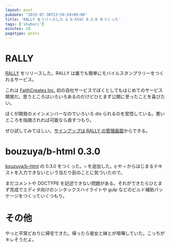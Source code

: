 ```yaml
---
layout: post
pubdate: "2015-07-30T23:59:59+09:00"
title: 'RALLY をリリースした & b-html 0.3.0 をつくった'
tags: ['shuburi']
minutes: 10
pagetype: posts
---
```

# RALLY

[RALLY](https://rallyapp.jp/) をリリースした。RALLY は誰でも簡単にモバイルスタンプラリーをつくれるサービス。

これは [FaithCreates Inc.](http://www.faithcreates.co.jp/) 初の自社サービスでぼくとしてもはじめてのサービス開発だ。思うところはいろいろあるのだけどひとまず公開に至ったことを喜びたい。

ぼくが開発のメインメンバーなのでいろいろ dis られるのを覚悟している。悪いところを指摘されれば可能なら直すつもり。

ぜひ試してみてほしい。[サインアップは RALLY の管理画面](https://admin.rallyapp.jp/#/signup)からできる。

# bouzuya/b-html 0.3.0

[bouzuya/b-html][] の 0.3.0 をつくった。`>` を追加した。`@` や `<` からはじまるテキストを入力できないという当たり前のことに気づいたので。

まだコメントや DOCTYPE を記述できない問題がある。それができたらひとまず完成でエディタ向けのシンタックスハイライトや gulp などのビルド補助パッケージをつくっていくつもり。

# その他

やっと平常どおりに帰宅できた。帰ったら彼女と妹とが喧嘩していた。こっちがキレそうだよ。

[bouzuya/b-html]: https://github.com/bouzuya/b-html

